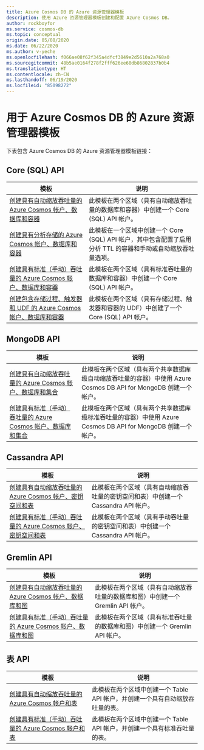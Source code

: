 ```yaml
---
title: Azure Cosmos DB 的 Azure 资源管理器模板
description: 使用 Azure 资源管理器模板创建和配置 Azure Cosmos DB。
author: rockboyfor
ms.service: cosmos-db
ms.topic: conceptual
origin.date: 05/08/2020
ms.date: 06/22/2020
ms.author: v-yeche
ms.openlocfilehash: f066ae08f62f345a4dfcf3849e2d5610a2a768a0
ms.sourcegitcommit: 48b5ae0164f278f2fff626ee60db86802837b0b4
ms.translationtype: HT
ms.contentlocale: zh-CN
ms.lasthandoff: 06/19/2020
ms.locfileid: "85098272"
---
```

<!--Verify successfully-->
# <a name="azure-resource-manager-templates-for-azure-cosmos-db"></a>用于 Azure Cosmos DB 的 Azure 资源管理器模板

下表包含 Azure Cosmos DB 的 Azure 资源管理器模板链接：

## <a name="core-sql-api"></a>Core (SQL) API

|**模板**|**说明**|
|---|---|
|[创建具有自动缩放吞吐量的 Azure Cosmos 帐户、数据库和容器](manage-sql-with-resource-manager.md#create-autoscale) | 此模板在两个区域（具有自动缩放吞吐量的数据库和容器）中创建一个 Core (SQL) API 帐户。 |
|[创建具有分析存储的 Azure Cosmos 帐户、数据库和容器](manage-sql-with-resource-manager.md#create-analytical-store) | 此模板在一个区域中创建一个 Core (SQL) API 帐户，其中包含配置了启用分析 TTL 的容器和手动或自动缩放吞吐量选项。 |
|[创建具有标准（手动）吞吐量的 Azure Cosmos 帐户、数据库和容器](manage-sql-with-resource-manager.md#create-manual) | 此模板在两个区域（具有标准吞吐量的数据库和容器）中创建一个 Core (SQL) API 帐户。 |
|[创建包含存储过程、触发器和 UDF 的 Azure Cosmos 帐户、数据库和容器](manage-sql-with-resource-manager.md#create-sproc) | 此模板在两个区域（具有存储过程、触发器和容器的 UDF）中创建了一个 Core (SQL) API 帐户。 |

<!--Not Available on |[Create a private endpoint for an existing Azure Cosmos account](how-to-configure-private-endpoints.md#create-a-private-endpoint-by-using-a-resource-manager-template) |  This template creates a private endpoint for an existing Azure Cosmos Core (SQL) API account in an existing virtual network. |-->
<!--Not Available on |[Create a free-tier Azure Cosmos account](manage-sql-with-resource-manager.md#free-tier) |  This template creates an Azure Cosmos DB Core (SQL) API account on free-tier. |-->

## <a name="mongodb-api"></a>MongoDB API

|**模板**|**说明**|
|---| ---|
|[创建具有自动缩放吞吐量的 Azure Cosmos 帐户、数据库和集合](manage-mongodb-with-resource-manager.md#create-autoscale) | 此模板在两个区域（具有两个共享数据库级自动缩放吞吐量的容器）中使用 Azure Cosmos DB API for MongoDB 创建一个帐户。 |
|[创建具有标准（手动）吞吐量的 Azure Cosmos 帐户、数据库和集合](manage-mongodb-with-resource-manager.md#create-manual) | 此模板在两个区域（具有两个共享数据库级标准吞吐量的容器）中使用 Azure Cosmos DB API for MongoDB 创建一个帐户。 |

## <a name="cassandra-api"></a>Cassandra API

|**模板**|**说明**|
|---| ---|
|[创建具有自动缩放吞吐量的 Azure Cosmos 帐户、密钥空间和表](manage-cassandra-with-resource-manager.md#create-autoscale) | 此模板在两个区域（具有自动缩放吞吐量的密钥空间和表）中创建一个 Cassandra API 帐户。 |
|[创建具有标准（手动）吞吐量的 Azure Cosmos 帐户、密钥空间和表](manage-cassandra-with-resource-manager.md#create-manual) | 此模板在两个区域（具有手动吞吐量的密钥空间和表）中创建一个 Cassandra API 帐户。 |

## <a name="gremlin-api"></a>Gremlin API

|**模板**|**说明**|
|---| ---|
|[创建具有自动缩放吞吐量的 Azure Cosmos 帐户、数据库和图](manage-gremlin-with-resource-manager.md#create-autoscale) | 此模板在两个区域（具有自动缩放吞吐量的数据库和图）中创建一个 Gremlin API 帐户。 |
|[创建具有标准（手动）吞吐量的 Azure Cosmos 帐户、数据库和图](manage-gremlin-with-resource-manager.md#create-manual) | 此模板在两个区域（具有标准吞吐量的数据库和图）中创建一个 Gremlin API 帐户。 |

## <a name="table-api"></a>表 API

|**模板**|**说明**|
|---| ---|
|[创建具有自动缩放吞吐量的 Azure Cosmos 帐户和表](manage-table-with-resource-manager.md#create-autoscale) | 此模板在两个区域中创建一个 Table API 帐户，并创建一个具有自动缩放吞吐量的表。 |
|[创建具有标准（手动）吞吐量的 Azure Cosmos 帐户和表](manage-table-with-resource-manager.md#create-manual) | 此模板在两个区域中创建一个 Table API 帐户，并创建一个具有标准吞吐量的表。 |

<!--Not Available on [Azure Resource Manager reference for Azure Cosmos DB](https://docs.microsoft.com/azure/templates/microsoft.documentdb/allversions)-->

<!-- Update_Description: update meta properties, wording update, update link -->